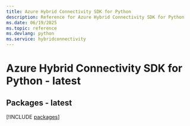 ```yaml
---
title: Azure Hybrid Connectivity SDK for Python
description: Reference for Azure Hybrid Connectivity SDK for Python
ms.date: 06/19/2025
ms.topic: reference
ms.devlang: python
ms.service: hybridconnectivity
---
```

# Azure Hybrid Connectivity SDK for Python - latest
## Packages - latest
[!INCLUDE [packages](hybrid-connectivity-index.md)]